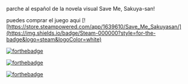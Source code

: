 parche al español de la novela visual Save Me, Sakuya-san!


puedes comprar el juego aqui [![https://store.steampowered.com/app/1639610/Save_Me_Sakuyasan/](https://img.shields.io/badge/Steam-000000?style=for-the-badge&logo=steam&logoColor=white)



[![forthebadge](https://forthebadge.com/images/badges/powered-by-netflix.svg)](https://forthebadge.com)



[![forthebadge](https://forthebadge.com/images/badges/mom-made-pizza-rolls.svg)](https://forthebadge.com)



[![forthebadge](https://forthebadge.com/images/badges/not-a-bug-a-feature.svg)](https://forthebadge.com)
